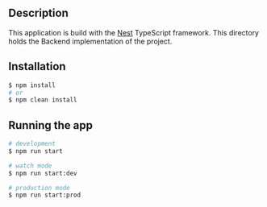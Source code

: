 ## Description

This application is build with the [Nest](https://github.com/nestjs/nest) TypeScript framework. This directory holds the Backend implementation of the project.

## Installation

```bash
$ npm install
# or 
$ npm clean install
```

## Running the app

```bash
# development
$ npm run start

# watch mode
$ npm run start:dev

# production mode
$ npm run start:prod
```
